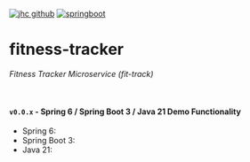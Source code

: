 [![jhc github](https://img.shields.io/badge/GitHub-jrsmth-181717.svg?style=flat&logo=github)](https://github.com/jrsmth)
[![springboot](https://img.shields.io/badge/SpringBoot-6DB33F?style=flat-square&logo=Spring&logoColor=white)](https://start.spring.io)
<!-- Workflow Badge - Team City and/or GitHub Actions -->
# fitness-tracker
*Fitness Tracker Microservice (fit-track)*

<br>

#### `v0.0.x` - Spring 6 / Spring Boot 3 / Java 21 Demo Functionality
* Spring 6:
* Spring Boot 3:
* Java 21:
